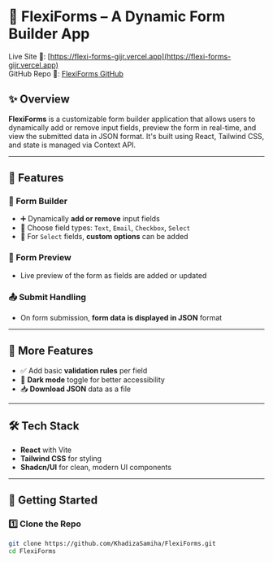 # 🌟 FlexiForms – A Dynamic Form Builder App

Live Site 🔗: [https://flexi-forms-gijr.vercel.app](https://flexi-forms-gijr.vercel.app)  
GitHub Repo 📁: [FlexiForms GitHub]([https://github.com/KhadizaSamiha/FlexiForms.git](https://github.com/KhadizaSamiha/Flexi-Forms.git))

## ✨ Overview
**FlexiForms** is a customizable form builder application that allows users to dynamically add or remove input fields, preview the form in real-time, and view the submitted data in JSON format. It's built using React, Tailwind CSS, and state is managed via Context API.

---

## 🎯 Features

### 🧱 Form Builder
- ➕ Dynamically **add or remove** input fields
- 📝 Choose field types: `Text`, `Email`, `Checkbox`, `Select`
- 🔧 For `Select` fields, **custom options** can be added

### 👀 Form Preview
- Live preview of the form as fields are added or updated

### 📤 Submit Handling
- On form submission, **form data is displayed in JSON** format

---

## 🧠 More Features
- ✅ Add basic **validation rules** per field
- 🌙 **Dark mode** toggle for better accessibility
- 📥 **Download JSON** data as a file

---

## 🛠️ Tech Stack
- **React** with Vite
- **Tailwind CSS** for styling
- **Shadcn/UI** for clean, modern UI components

---

## 🚀 Getting Started

### 1️⃣ Clone the Repo
```bash
git clone https://github.com/KhadizaSamiha/FlexiForms.git
cd FlexiForms
